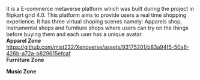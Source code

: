 
It is a E-commerce metaverse platform which was built during the project in flipkart grid 4.0.
This platform aims to provide users a real time shopping experience. It has three virtual shoping scenes namely: Apparels shop, Instrumental shops and furniture shops where users can try on the things before buying them and each user has a unique avatar.<br>
<strong> Apparel Zone</strong><br>
https://github.com/mist232/Xenoverse/assets/93175201/b83a94f5-50a6-426b-a72a-b829615efcaf<br>
<strong> Furniture Zone</strong>
<br>

<strong> Music Zone</strong><br>
